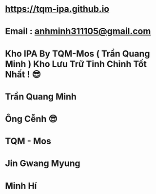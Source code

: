 # https://tqm-ipa.github.io

# Email : anhminh311105@gmail.com

# Kho IPA By TQM-Mos ( Trần Quang Minh ) Kho Lưu Trữ Tinh Chỉnh Tốt Nhất ! 😎

# Trần Quang Minh

# Ông Cễnh 😎

# TQM - Mos

# Jin Gwang Myung

# Minh Hí